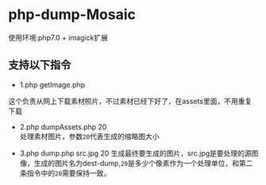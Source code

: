 # php-dump-Mosaic

使用环境:php7.0 + imagick扩展

## 支持以下指令

 -  1.php getImage.php

这个负责从网上下载素材照片，不过素材已经下好了，在assets里面，不用重复下载

 -  2.php dumpAssets.php 20  
处理素材图片，参数`20`代表生成的缩略图大小

 -  3.php dump.php src.jpg 20
生成最终要生成的图片，src.jpg是要处理的源图像，生成的图片名为dest-dump,`20`是多少个像素作为一个处理单位，和第二条指令中的`20`需要保持一致。
